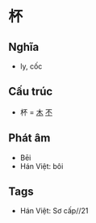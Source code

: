 # 杯

## Nghĩa

* ly, cốc

## Cấu trúc
* 杯 = [木](木.md) [不](不.md)

## Phát âm

* Bēi
* Hán Việt: bôi

## Tags
* Hán Việt: Sơ cấp//21

<script>window.HANZI_FIELD='杯';</script>
